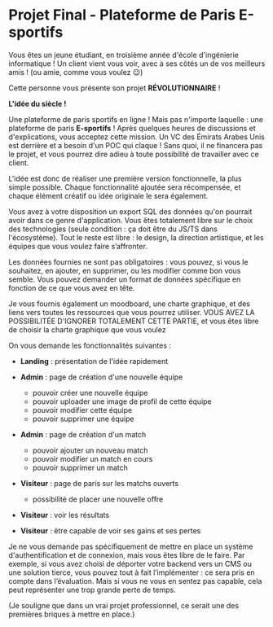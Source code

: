 # Projet Final - Plateforme de Paris E-sportifs

Vous êtes un jeune étudiant, en troisième année d'école d'ingénierie informatique !
Un client vient vous voir, avec à ses côtés un de vos meilleurs amis !
(ou amie, comme vous voulez 😉)

Cette personne vous présente son projet **RÉVOLUTIONNAIRE** !

**L'idée du siècle !**

Une plateforme de paris sportifs en ligne ! Mais pas n'importe laquelle : une plateforme de paris **E-sportifs** !
Après quelques heures de discussions et d'explications, vous acceptez cette mission.
Un VC des Émirats Arabes Unis est derrière et a besoin d'un POC qui claque !
Sans quoi, il ne financera pas le projet, et vous pourrez dire adieu à toute possibilité de travailler avec ce client.

L'idée est donc de réaliser une première version fonctionnelle, la plus simple possible.
Chaque fonctionnalité ajoutée sera récompensée, et chaque élément créatif ou idée originale le sera également.

Vous avez à votre disposition un export SQL des données qu'on pourrait avoir dans ce genre d'application.
Vous êtes totalement libre sur le choix des technologies (seule condition : ça doit être du JS/TS dans l'écosystème).
Tout le reste est libre : le design, la direction artistique, et les équipes que vous voulez faire s’affronter.

Les données fournies ne sont pas obligatoires : vous pouvez, si vous le souhaitez, en ajouter, en supprimer, ou les modifier comme bon vous semble.
Vous pouvez demander un format de données spécifique en fonction de ce que vous avez en tête.

Je vous fournis également un moodboard, une charte graphique, et des liens vers toutes les ressources que vous pourrez utiliser.
VOUS AVEZ LA POSSIBILITÉE D'IGNORER TOTALEMENT CETTE PARTIE, et vous êtes libre de choisir la charte graphique que vous voulez

On vous demande les fonctionnalités suivantes :

- **Landing** : présentation de l'idée rapidement
- **Admin** : page de création d'une nouvelle équipe
  - pouvoir créer une nouvelle équipe
  - pouvoir uploader une image de profil de cette équipe
  - pouvoir modifier cette équipe
  - pouvoir supprimer une équipe

- **Admin** : page de création d'un match
  - pouvoir ajouter un nouveau match
  - pouvoir modifier un match en cours
  - pouvoir supprimer un match

- **Visiteur** : page de paris sur les matchs ouverts
  - possibilité de placer une nouvelle offre

- **Visiteur** : voir les résultats
- **Visiteur** : être capable de voir ses gains et ses pertes

Je ne vous demande pas spécifiquement de mettre en place un système d'authentification et de connexion, mais vous êtes libre de le faire.
Par exemple, si vous avez choisi de déporter votre backend vers un CMS ou une solution tierce, vous pouvez tout à fait l’implémenter : ce sera pris en compte dans l’évaluation.
Mais si vous ne vous en sentez pas capable, cela peut représenter une trop grande perte de temps.

(Je souligne que dans un vrai projet professionnel, ce serait une des premières briques à mettre en place.)
